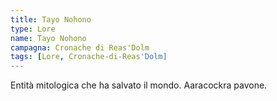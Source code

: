 ```yaml
---
title: Tayo Nohono
type: Lore
name: Tayo Nohono
campagna: Cronache di Reas'Dolm
tags: [Lore, Cronache-di-Reas'Dolm]
---
```


Entità mitologica che ha salvato il mondo. Aaracockra pavone.